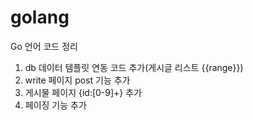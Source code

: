 # golang
Go 언어 코드 정리

1. db 데이터 템플릿 연동 코드 추가(게시글 리스트 {{range}})
2. write 페이지 post 기능 추가
3. 게시물 페이지 {id:[0-9]+} 추가
4. 페이징 기능 추가
